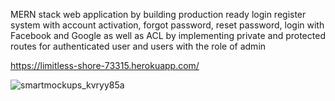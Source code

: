 MERN stack web application by building production ready login register system with account activation, forgot password, reset password, login with Facebook and Google as well as ACL by implementing private and protected routes for authenticated user and users with the role of admin

https://limitless-shore-73315.herokuapp.com/

![smartmockups_kvryy85a](https://user-images.githubusercontent.com/36101008/140922047-212312b6-9d23-4ce8-8181-9df0702ff9ee.jpg)
